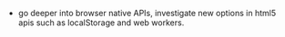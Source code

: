 - go deeper into browser native APIs, investigate new options in html5 apis such as localStorage and web workers.